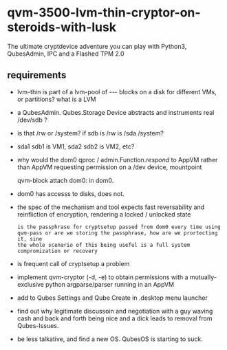 # qvm-3500-lvm-thin-cryptor-on-steroids-with-lusk
The ultimate cryptdevice adventure you can play with Python3, QubesAdmin, IPC and a Flashed TPM 2.0

## requirements
- lvm-thin is part of a lvm-pool of --- blocks on a disk for different VMs, or partitions? what is a LVM
- a QubesAdmin. Qubes.Storage Device abstracts and instruments real /dev/sdb ?
- is that /rw or /system? if sdb is /rw is /sda /system?
- sda1 sdb1 is VM1, sda2 sdb2 is VM2, etc?
- why would the dom0 qproc / admin.Function._respond_ to AppVM rather than AppVM requesting permission on a /dev device, mountpoint

     qvm-block attach <isolated vm> dom0:<disk> in dom0.
  
- dom0 has accesss to disks, <isolated vm> does not. 
- the spec of the mechanism and tool expects fast reversability and reinfliction of encryption, rendering a locked / unlocked state
  
      is the passphrase for cryptsetup passed from dom0 every time using qvm-pass or are we storing the passphrase, how are we prortecting it, sine
      the whole scenario of this being useful is a full system compromization or recovery

- is frequent call of cryptsetup a problem
- implement qvm-cryptor (-d, -e) to obtain permissions with a mutually-exclusive python argparse/parser running in an AppVM  
- add to Qubes Settings and Qube Create in .desktop menu launcher
- find out why legitimate discussoin and negotiation with a guy waving cash and back and forth being nice and a dick leads to removal from Qubes-Issues.
- be less talkative, and find a new OS. QubesOS is starting to suck.
